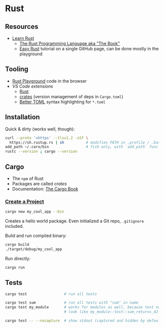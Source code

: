# Rust

## Resources

- [Learn Rust](https://www.rust-lang.org/learn)
  - [The Rust Programming Language aka "The Book"](https://doc.rust-lang.org/book)
  - [Easy Rust](https://github.com/Dhghomon/easy_rust) tutorial on a single
    GitHub page, can be done mostly in the playground

## Tooling

- [Rust Playground](https://play.rust-lang.org) code in the browser
- *VS Code extensions*
  - [Rust](https://marketplace.visualstudio.com/items?itemName=rust-lang.rust)
  - [crates](https://marketplace.visualstudio.com/items?itemName=serayuzgur.crates)
    (version management of deps in `Cargo.toml`)
  - [Better TOML](https://marketplace.visualstudio.com/items?itemName=bungcip.better-toml)
    syntax highlighting for `*.toml`

## Installation

Quick & dirty (works well, though):

```sh
curl --proto '=https' --tlsv1.2 -sSf \
  https://sh.rustup.rs | sh          # modifies PATH in .profile / .bashrc
add_path ~/.caro/bin                 # fish only, with `add_path` func defined
rustc --version ; cargo --version
```

## Cargo

- The `npm` of Rust
- Packages are called *crates*
- Documentation: [The Cargo Book](https://doc.rust-lang.org/cargo)

### [Create a Project](https://doc.rust-lang.org/cargo/guide/creating-a-new-project.html)

```sh
cargo new my_cool_app --bin
```

Creates a hello world package. Even initialized a Git repo, `.gitignore`
included.

Build and run compiled binary:

```sh
cargo build
./target/debug/my_cool_app
```

Run directly:

```sh
cargo run
```

## Tests

```sh
cargo test                 # run all tests

cargo test sum             # run all tests with "sum" in name
cargo test my_module       # works for modules as well, because test names
                           # look like my_module::test::sum_returns_42

cargo test -- --nocapture  # show stdout (captured and hidden by default)
```

